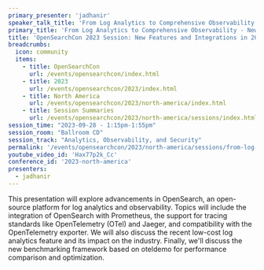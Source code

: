 ```yaml
---
primary_presenter: 'jadhanir'
speaker_talk_title: 'From Log Analytics to Comprehensive Observability - New Features and Integrations in 2023'
primary_title: 'From Log Analytics to Comprehensive Observability - New Features and Integrations in 2023'
title: 'OpenSearchCon 2023 Session: New Features and Integrations in 2023'
breadcrumbs:
  icon: community
  items:
    - title: OpenSearchCon
      url: /events/opensearchcon/index.html
    - title: 2023
      url: /events/opensearchcon/2023/index.html
    - title: North America
      url: /events/opensearchcon/2023/north-america/index.html
    - title: Session Summaries
      url: /events/opensearchcon/2023/north-america/sessions/index.html
session_time: "2023-09-28 - 1:15pm-1:55pm"
session_room: "Ballroom CD"
session_track: "Analytics, Observability, and Security"
permalink: '/events/opensearchcon/2023/north-america/sessions/from-log-analytics-to-comprehensive-observability-new-features-and-integrations-in-2023.html'
youtube_video_id: 'Hax77p2k_Cc'
conference_id: '2023-north-america'
presenters:
  - jadhanir
---
```


This presentation will explore advancements in OpenSearch, an open-source platform for log analytics and observability. Topics will include the integration of OpenSearch with Prometheus, the support for tracing standards like OpenTelemetry (OTel) and Jaeger, and compatibility with the OpenTelemetry exporter. We will also discuss the recent low-cost log analytics feature and its impact on the industry. Finally, we'll discuss the new benchmarking framework based on oteldemo for performance comparison and optimization.
